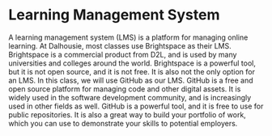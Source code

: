 # Learning Management System

A learning management system (LMS) is a platform for managing online learning. At Dalhousie, most classes use Brightspace as their LMS. Brightspace is a commercial product from D2L, and is used by many universities and colleges around the world. Brightspace is a powerful tool, but it is not open source, and it is not free. It is also not the only option for an LMS. In this class, we will use GitHub as our LMS. GitHub is a free and open source platform for managing code and other digital assets. It is widely used in the software development community, and is increasingly used in other fields as well. GitHub is a powerful tool, and it is free to use for public repositories. It is also a great way to build your portfolio of work, which you can use to demonstrate your skills to potential employers.